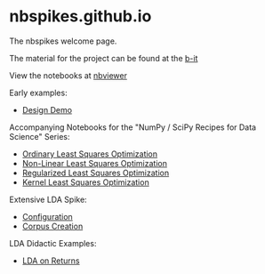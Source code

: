 # nbspikes.github.io

The nbspikes welcome page.

The material for the project can be found at the [b-it](http://www.b-it-center.de/b-it-programmes/teaching-material/p3ml/)

View the notebooks at [nbviewer](https://nbviewer.jupyter.org/github/nbspikes/)

Early examples:
  * [Design Demo](https://nbviewer.jupyter.org/github/nbspikes/style/blob/master/DesignDemo.ipynb)

Accompanying Notebooks for the "NumPy / SciPy Recipes for Data Science" Series:
  * [Ordinary Least Squares Optimization](https://nbviewer.jupyter.org/github/nbspikes/recipes/blob/master/Ordinary%20Least%20Squares%20Optimization.ipynb)
  * [Non-Linear Least Squares Optimization](https://nbviewer.jupyter.org/github/nbspikes/recipes/blob/master/Non-Linear%20Least%20Squares%20Optimization.ipynb)
  * [Regularized Least Squares Optimization](https://nbviewer.jupyter.org/github/nbspikes/recipes/blob/master/Regularized%20Least%20Squares%20Optimization.ipynb)
  * [Kernel Least Squares Optimization](https://nbviewer.jupyter.org/github/nbspikes/recipes/blob/master/Kernel%20Least%20Squares%20Optimization.ipynb)

Extensive LDA Spike:
  * [Configuration](https://nbviewer.jupyter.org/github/nbspikes/lda/blob/master/LDA%20Spike%20-%20Configuration.ipynb)
  * [Corpus Creation](https://nbviewer.jupyter.org/github/nbspikes/lda/blob/master/LDA%20Spike%200%20-%20Corpus%20Creation.ipynb)

LDA Didactic Examples:
  * [LDA on Returns](https://nbviewer.jupyter.org/github/nbspikes/lda/blob/master/LDA%20on%20Returns.ipynb)
